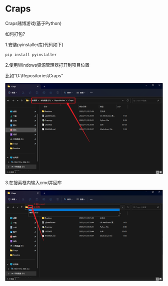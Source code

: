 # Craps
 Craps赌博游戏(基于Python)

如何打包?

1.安装pyinstaller库(代码如下)

```bash
pip install pyinstaller
```

2.使用Windows资源管理器打开到项目位置

比如"D:\Repositories\Craps"

![](./Readme/资源管理器D.png)

3.在搜索框内输入cmd并回车

![](./Readme/windows资源管理器搜索框cmd.png)
